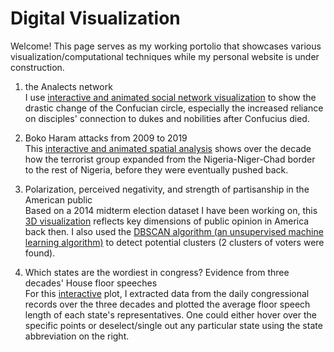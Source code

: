 # Digital Visualization

Welcome! This page serves as my working portolio that showcases various visualization/computational techniques while my personal website is under construction.

1. the Analects network <br>
   I use <ins>interactive and animated social network visualization</ins> to show the drastic change of the Confucian circle, especially the increased reliance on disciples' connection to dukes and nobilities after Confucius died.

2. Boko Haram attacks from 2009 to 2019 <br>
   This <ins>interactive and animated spatial analysis</ins> shows over the decade how the terrorist group expanded from the Nigeria-Niger-Chad border to the rest of Nigeria, before they were eventually pushed back. 

3. Polarization, perceived negativity, and strength of partisanship in the American public <br>
   Based on a 2014 midterm election dataset I have been working on, this <ins>3D visualization</ins> reflects key dimensions of public opinion in America back then. I also used the <ins>DBSCAN algorithm (an unsupervised machine learning algorithm)</ins> to detect potential clusters (2 clusters of voters were found).

4. Which states are the wordiest in congress? Evidence from three decades' House floor speeches <br>
   For this <ins>interactive</ins> plot, I extracted data from the daily congressional records over the three decades and plotted the average floor speech length of each state's representatives. One could either hover over the specific points or deselect/single out any particular state using the state abbreviation on the right.


